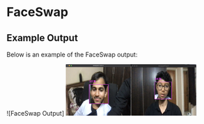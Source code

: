 # FaceSwap

## Example Output

Below is an example of the FaceSwap output:

![FaceSwap Output] <img src="Output.png" alt="Outside" width="300"/>